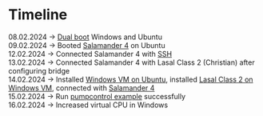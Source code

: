 # Timeline
08.02.2024 &rarr; [Dual boot](images/dual_boot/grub.jpg) Windows and Ubuntu  
09.02.2024 &rarr; Booted [Salamander 4](images/install_salamander/sigmatek_login.png) on Ubuntu  
12.02.2024 &rarr; Connected Salamander 4 with [SSH](images/install_salamander/ssh.png)  
13.02.2024 &rarr; Connected Salamander 4 with Lasal Class 2 (Christian) after configuring bridge  
14.02.2024 &rarr; Installed [Windows VM on Ubuntu](images/lasal/class2/windows_vm.png), installed [Lasal Class 2 on Windows VM](images/lasal/class2/lasalclass2.png), connected with [Salamander 4](images/lasal/class2/lasalclass2_connected.png)  
15.02.2024 &rarr; Run [pumpcontrol example](images/lasal/class2/pumpcontrol.png) successfully  
16.02.2024 &rarr; Increased virtual CPU in Windows 
